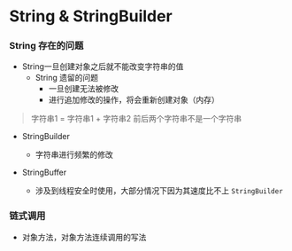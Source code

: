 # String &  StringBuilder

### String 存在的问题
* String一旦创建对象之后就不能改变字符串的值
     * String 遗留的问题
        * 一旦创建无法被修改
        * 进行追加修改的操作，将会重新创建对象（内存）
> 字符串1 = 字符串1 + 字符串2 前后两个字符串不是一个字符串
* StringBuilder
    *  字符串进行频繁的修改

* StringBuffer
    * 涉及到线程安全时使用，大部分情况下因为其速度比不上 `StringBuilder`

### 链式调用
* 对象方法，对象方法连续调用的写法